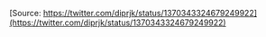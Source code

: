 [Source: https://twitter.com/diprjk/status/1370343324679249922](https://twitter.com/diprjk/status/1370343324679249922)